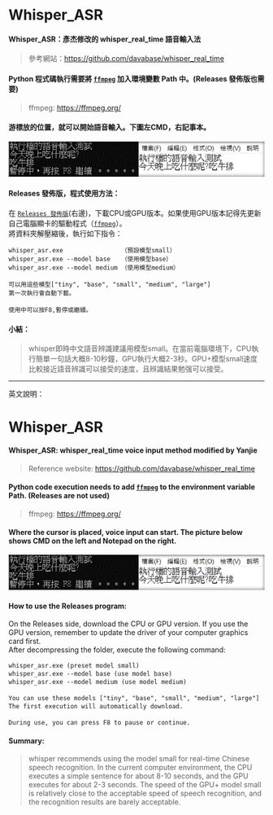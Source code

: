 # Whisper_ASR
#### Whisper_ASR：彥杰修改的 whisper_real_time 語音輸入法
>參考網站：<https://github.com/davabase/whisper_real_time>

#### Python 程式碼執行需要將 [`ffmpeg`](https://ffmpeg.org/) 加入環境變數 Path 中。(Releases 發佈版也需要) <br>
>ffmpeg: <https://ffmpeg.org/>

#### 游標放的位置，就可以開始語音輸入。下圖左CMD，右記事本。
![Demo gif](demo.gif)
<br>
#### Releases 發佈版，程式使用方法：
在 [`Releases 發佈版`](https://github.com/zhanyanjie6796/whisper_asr_v1_20230323/releases/tag/v1.0.0)(右邊)，下載CPU或GPU版本。如果使用GPU版本記得先更新自己電腦顯卡的驅動程式（[`ffmpeg`](https://ffmpeg.org/)）。
<br>
將資料夾解壓縮後，執行如下指令：
```
whisper_asr.exe                （預設模型small）
whisper_asr.exe --model base   （使用模型base）
whisper_asr.exe --model medium （使用模型medium）

可以用這些模型["tiny", "base", "small", "medium", "large"]
第一次執行會自動下載。

使用中可以按F8,暫停或繼續。
```

#### 小結：
>whisper即時中文語音辨識建議用模型small。在當前電腦環境下，CPU執行簡單一句話大概8-10秒鐘，GPU執行大概2-3秒。GPU+模型small速度比較接近語音辨識可以接受的速度，且辨識結果勉强可以接受。


----

英文說明：

# Whisper_ASR
#### Whisper_ASR: whisper_real_time voice input method modified by Yanjie
> Reference website: <https://github.com/davabase/whisper_real_time>

#### Python code execution needs to add [`ffmpeg`](https://ffmpeg.org/) to the environment variable Path. (Releases are not used) <br>
>ffmpeg: <https://ffmpeg.org/>

#### Where the cursor is placed, voice input can start. The picture below shows CMD on the left and Notepad on the right.
![Demo gif](demo.gif)
<br>
#### How to use the Releases program:
On the Releases side, download the CPU or GPU version. If you use the GPU version, remember to update the driver of your computer graphics card first.
<br>
After decompressing the folder, execute the following command:
```
whisper_asr.exe (preset model small)
whisper_asr.exe --model base (use model base)
whisper_asr.exe --model medium (use model medium)

You can use these models ["tiny", "base", "small", "medium", "large"]
The first execution will automatically download.

During use, you can press F8 to pause or continue.
```

#### Summary:
>whisper recommends using the model small for real-time Chinese speech recognition. In the current computer environment, the CPU executes a simple sentence for about 8-10 seconds, and the GPU executes for about 2-3 seconds. The speed of the GPU+ model small is relatively close to the acceptable speed of speech recognition, and the recognition results are barely acceptable.